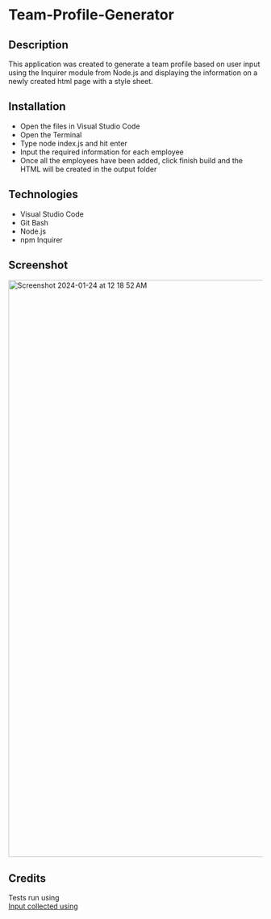 # Team-Profile-Generator

## Description

This application was created to generate a team profile based on user input using the Inquirer module from Node.js and displaying the information on a newly created html page with a style sheet. 

## Installation

- Open the files in Visual Studio Code
- Open the Terminal
- Type node index.js and hit enter
- Input the required information for each employee
- Once all the employees have been added, click finish build and the HTML will be created in the output folder

## Technologies

- Visual Studio Code
- Git Bash
- Node.js
- npm Inquirer

## Screenshot

<img width="1142" alt="Screenshot 2024-01-24 at 12 18 52 AM" src="https://github.com/Timiwesky/Team-Profile-Generator/assets/115565053/c8aae7ab-e42d-4de7-bf64-6e12233445ba">


## Credits

Tests run using <a href="https://www.npmjs.com/package/jest"><Jest package a/>
<br>
Input collected using <a href="https://www.npmjs.com/package/inquirer"><Inquirer a/>

